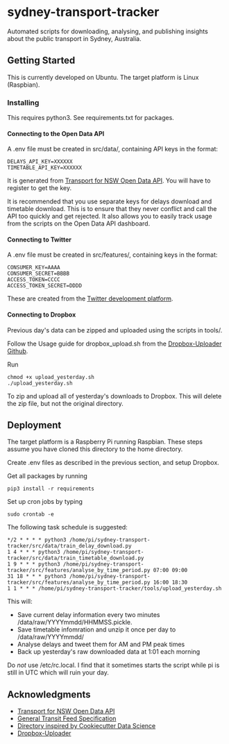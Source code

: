 # sydney-transport-tracker

Automated scripts for downloading, analysing, and publishing insights about the public transport in Sydney, Australia.

## Getting Started
This is currently developed on Ubuntu. The target platform is Linux (Raspbian).

### Installing

This requires python3. See requirements.txt for packages.

#### Connecting to the Open Data API
A .env file must be created in src/data/, containing API keys in the format:
```
DELAYS_API_KEY=XXXXXX
TIMETABLE_API_KEY=XXXXXX
```
It is generated from [Transport for NSW Open Data API](https://opendata.transport.nsw.gov.au).
You will have to register to get the key.

It is recommended that you use separate keys for delays download and timetable download. This is to ensure that they never conflict
and call the API too quickly and get rejected. It also allows you to easily track usage from the scripts on the Open Data API dashboard.

#### Connecting to Twitter
A .env file must be created in src/features/, containing keys in the format:
```
CONSUMER_KEY=AAAA
CONSUMER_SECRET=BBBB
ACCESS_TOKEN=CCCC
ACCESS_TOKEN_SECRET=DDDD
```

These are created from the [Twitter development platform](https://developer.twitter.com/content/developer-twitter/en.html).

#### Connecting to Dropbox
Previous day's data can be zipped and uploaded using the scripts in tools/.

Follow the Usage guide for dropbox_upload.sh from the [Dropbox-Uploader Github](https://github.com/andreafabrizi/Dropbox-Uploader).

Run 
```
chmod +x upload_yesterday.sh
./upload_yesterday.sh 
```
To zip and upload all of yesterday's downloads to Dropbox. This will delete the zip file, but not the original directory.

## Deployment
The target platform is a Raspberry Pi running Raspbian. These steps assume you have cloned this directory to the home directory. 

Create .env files as described in the previous section, and setup Dropbox.

Get all packages by running
```
pip3 install -r requirements
```

Set up cron jobs by typing
```
sudo crontab -e
```

The following task schedule is suggested:
```
*/2 * * * * python3 /home/pi/sydney-transport-tracker/src/data/train_delay_download.py
1 4 * * * python3 /home/pi/sydney-transport-tracker/src/data/train_timetable_download.py
1 9 * * * python3 /home/pi/sydney-transport-tracker/src/features/analyse_by_time_period.py 07:00 09:00
31 18 * * * python3 /home/pi/sydney-transport-tracker/src/features/analyse_by_time_period.py 16:00 18:30
1 1 * * * /home/pi/sydney-transport-tracker/tools/upload_yesterday.sh

```

This will:
* Save current delay information every two minutes /data/raw/YYYYmmdd/HHMMSS.pickle.
* Save timetable infomration and unzip it once per day to /data/raw/YYYYmmdd/
* Analyse delays and tweet them for AM and PM peak times
* Back up yesterday's raw downloaded data at 1:01 each morning

Do *not* use /etc/rc.local. I find that it sometimes starts the script while pi is still in UTC which will ruin your day.

## Acknowledgments
* [Transport for NSW Open Data API](https://opendata.transport.nsw.gov.au)
* [General Transit Feed Specification](https://developers.google.com/transit/)
* [Directory inspired by Cookiecutter Data Science](https://drivendata.github.io/cookiecutter-data-science/#directory-structure)
* [Dropbox-Uploader](https://github.com/andreafabrizi/Dropbox-Uploader)
